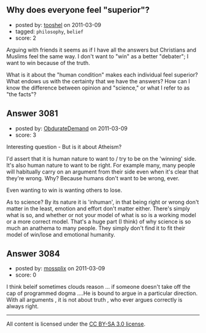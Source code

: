 ## Why does everyone feel "superior"?

- posted by: [tooshel](https://stackexchange.com/users/-1/817-tooshel) on 2011-03-09
- tagged: `philosophy`, `belief`
- score: 2

Arguing with friends it seems as if I have all the answers but Christians and Muslims feel the same way. I don't want to "win" as a better "debater"; I want to win because of the truth. 

What is it about the "human condition" makes each individual feel superior? What endows us with the certainty that we have the answers? How can I know the difference between opinion and "science," or what I refer to as "the facts"?




## Answer 3081

- posted by: [ObdurateDemand](https://stackexchange.com/users/-1/524-obduratedemand) on 2011-03-09
- score: 3

Interesting question - But is it about Atheism?

I'd assert that it is human nature to want to / try to be on the 'winning' side.  It's also human nature to want to be right.  For example many, many people will habitually carry on an argument from their side even when it's clear that they're wrong.  Why? Because humans don't want to be wrong, ever.

Even wanting to win is wanting others to lose.  

As to science?  By its nature it is 'inhuman', in that being right or wrong don't matter in the least, emotion and effort don't matter either.  There's simply what is so, and whether or not your model of what is so is a working model or a more correct model.  That's a huge part (I think) of why science is so much an anathema to many people.  They simply don't find it to fit their model of win/lose and emotional humanity.




## Answer 3084

- posted by: [mossplix](https://stackexchange.com/users/-1/1228-mossplix) on 2011-03-09
- score: 0

I think beleif sometimes clouds reason ... if someone doesn't take off the cap of programmed dogma ....He is bound to argue in a particular direction. With all arguments , it is not about truth , who ever argues correctly is always right.



---

All content is licensed under the [CC BY-SA 3.0 license](https://creativecommons.org/licenses/by-sa/3.0/).
